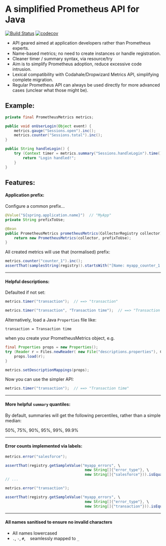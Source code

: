 # A simplified Prometheus API for Java

[![Build Status](https://travis-ci.org/crunch-accounting/prometheus-api.svg?branch=master)](https://travis-ci.org/crunch-accounting/prometheus-api) [![codecov](https://codecov.io/gh/crunch-accounting/prometheus-api/branch/master/graph/badge.svg)](https://codecov.io/gh/crunch-accounting/prometheus-api)

* API geared aimed at application developers rather than Prometheus experts.
* Name-based metrics; no need to create instances or handle registration.
* Cleaner timer / summary syntax, via resource/try
* Aim is to simplify Prometheus adoption, reduce excessive code intrusion.
* Lexical compatibility with Codahale/Dropwizard Metrics API, simplifying complete migration.
* Regular Prometheus API can always be used directly for more advanced cases (unclear what those might be).

## Example:

```java
private final PrometheusMetrics metrics;

public void onUserLogin(Object event) {
    metrics.gauge("Sessions.open").inc();
    metrics.counter("Sessions.total").inc();
}

public String handleLogin() {
    try (Context timer = metrics.summary("Sessions.handleLogin").time()) {
        return "Login handled!";
    }
}
```

## Features:

#### Application prefix:

Configure a common prefix...

```java
@Value("${spring.application.name}")  // "MyApp"
private String prefixToUse;

@Bean
public PrometheusMetrics prometheusMetrics(CollectorRegistry collector) {
    return new PrometheusMetrics(collector, prefixToUse);
}
```

All created metrics will use that (normalised) prefix:

```java
metrics.counter("counter_1").inc();
assertThat(samplesString(registry)).startsWith("[Name: myapp_counter_1 Type: COUNTER ");
```

---

#### Helpful descriptions:

Defaulted if not set:

```java
metrics.timer("transaction");  // ==> "transaction"

metrics.timer("transaction", "Transaction time");  // ==> "Transaction time"
```

Alternatively, load a Java `Properties` file like:

```
transaction = Transaction time
```

when you create your PrometheusMetrics object, e.g.

```java
final Properties props = new Properties();
try (Reader r = Files.newReader( new File("descriptions.properties"), Charsets.UTF_8)) {
    props.load(r);
}

metrics.setDescriptionMappings(props);
```

Now you can use the simpler API:

```java
metrics.timer("transaction");  // ==> "Transaction time"
```

---

#### More helpful `summary` quantiles:

By default, summaries will get the following percentiles, rather than a simple median:

50%, 75%, 90%, 95%, 99%, 99.9%

---

#### Error counts implemented via labels:

```java
metrics.error("salesforce");

assertThat(registry.getSampleValue("myapp_errors", \
                                    new String[]{"error_type"}, \
                                    new String[]{"salesforce"})).isEqualTo(1.0d);
// ...

metrics.error("transaction");

assertThat(registry.getSampleValue("myapp_errors", \
                                    new String[]{"error_type"}, \
                                    new String[]{"transaction"})).isEqualTo(1.0d);
```

---

#### All names sanitised to ensure no invalid characters

* All names lowercased
* `.`, `-`, `#`, ` ` seamlessly mapped to `_`
